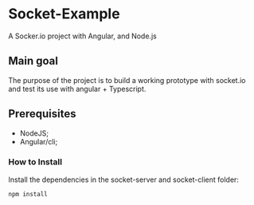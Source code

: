 # Socket-Example

A Socker.io project with Angular, and Node.js

## Main goal

The purpose of the project is to build a working prototype with socket.io and test its use with angular + Typescript.

## Prerequisites

* NodeJS;
* Angular/cli;

### How to Install

Install the dependencies in the socket-server and socket-client folder:
```
npm install
```

